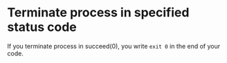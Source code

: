 # Terminate process in specified status code  
If you terminate process in succeed(0), you write `exit 0` in the end of your code.   
